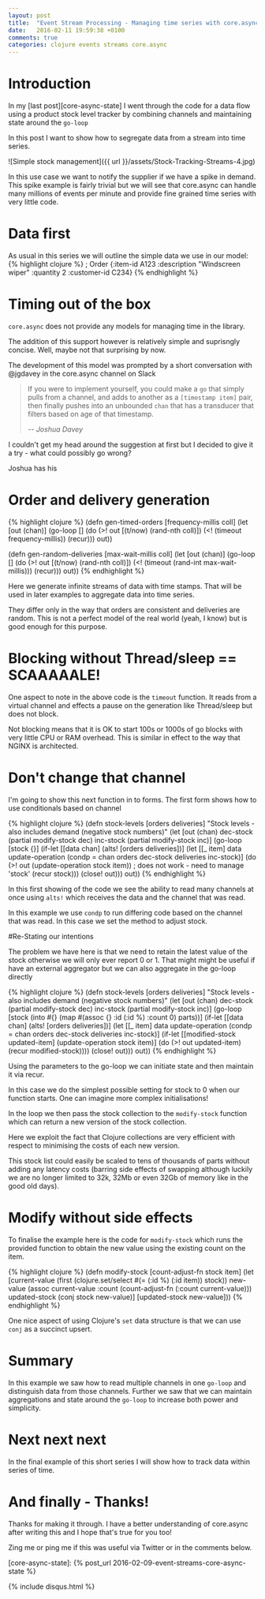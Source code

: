 ```yaml
---
layout: post
title:  "Event Stream Processing - Managing time series with core.async"
date:   2016-02-11 19:59:38 +0100
comments: true
categories: clojure events streams core.async
---
```


# Introduction

In my [last post][core-async-state] I went through the code for a data flow using a product stock level tracker by combining channels and maintaining state around the `go-loop`

In this post I want to show how to segregate data from a stream into time series.

![Simple stock management]({{ url }}/assets/Stock-Tracking-Streams-4.jpg)

In this use case we want to notify the supplier if we have a spike in demand. This spike example is fairly trivial but we will see that core.async can handle many millions of events
per minute and provide fine grained time series with very little code.

# Data first

As usual in this series we will outline the simple data we use in our model:
{% highlight clojure %}
; Order
{:item-id A123 :description "Windscreen wiper" :quantity 2 :customer-id C234}
{% endhighlight %}

# Timing out of the box

`core.async` does not provide any models for managing time in the library. 

The addition of this support however is relatively simple and suprisngly concise. Well, maybe not that surprising by now.

The development of this model was prompted by a short conversation with @jgdavey in the core.async channel on Slack

> If you were to implement yourself, you could make a `go` that simply pulls from a channel, and adds to another as a `[timestamp item]` pair, then finally pushes into an unbounded `chan` that has a transducer that filters based on age of that timestamp.
>
> -- <cite>Joshua Davey</cite>

I couldn't get my head around the suggestion at first but I decided to give it a try - what could possibly go wrong?

Joshua has his 

# Order and delivery generation

{% highlight clojure %}
(defn gen-timed-orders [frequency-millis coll]
  (let [out (chan)]
    (go-loop []
      (do
        (>! out [(t/now) (rand-nth coll)])
        (<! (timeout frequency-millis))
        (recur)))
    out))

(defn gen-random-deliveries [max-wait-millis coll]
  (let [out (chan)]
    (go-loop []
      (do
        (>! out [(t/now) (rand-nth coll)])
        (<! (timeout (rand-int max-wait-millis)))
        (recur)))
    out))
{% endhighlight %}

Here we generate infinite streams of data with time stamps. That will be used in later examples to aggregate data into time series.

They differ only in the way that orders are consistent and deliveries are random. This is not a perfect model of the real world (yeah, I know) but is good enough for this purpose.

# Blocking without Thread/sleep == SCAAAAALE!

One aspect to note in the above code is the `timeout` function. It reads from a virtual channel and effects a pause on the generation like Thread/sleep but does not block.

Not blocking means that it is OK to start 100s or 1000s of go blocks with very little CPU or RAM overhead. This is similar in effect to the way that NGINX is architected.

# Don't change that channel

I'm going to show this next function in to forms. The first form shows how to use conditionals based on channel

{% highlight clojure %}
(defn stock-levels [orders deliveries]
  "Stock levels - also includes demand (negative stock numbers)"
  (let [out (chan)
        dec-stock (partial modify-stock dec)
        inc-stock (partial modify-stock inc)]
    (go-loop [stock {}]
      (if-let [[data chan] (alts! [orders deliveries])]
        (let [[_ item] data
              update-operation (condp = chan
                                 orders dec-stock
                                 deliveries inc-stock)]
          (do
            (>! out (update-operation stock item))          ; does not work - need to manage 'stock'
            (recur stock)))
        (close! out)))
    out))
{% endhighlight %}
    
In this first showing of the code we see the ability to read many channels at once using `alts!` which receives the data and the channel that was read.

In this example we use `condp` to run differing code based on the channel that was read. In this case we set the method to adjust stock.

#Re-Stating our intentions

The problem we have here is that we need to retain the latest value of the stock otherwise we will only ever report 0 or 1. That might might be useful if have an external aggregator but we can also aggregate in the go-loop directly

{% highlight clojure %}
(defn stock-levels [orders deliveries]
  "Stock levels - also includes demand (negative stock numbers)"
  (let [out (chan)
        dec-stock (partial modify-stock dec)
        inc-stock (partial modify-stock inc)]
    (go-loop [stock (into #{} (map #(assoc {} :id (:id %) :count 0) parts))]
      (if-let [[data chan] (alts! [orders deliveries])]
        (let [[_ item] data
              update-operation (condp = chan
                                 orders dec-stock
                                 deliveries inc-stock)]
          (if-let [[modified-stock updated-item] (update-operation stock item)]
            (do
              (>! out updated-item)
              (recur modified-stock))))
        (close! out)))
    out))
{% endhighlight %}

Using the parameters to the go-loop we can initiate state and then maintain it via recur. 

In this case we do the simplest possible setting for stock to 0 when our function starts. One can imagine more complex initialisations!

In the loop we then pass the stock collection to the `modify-stock` function which can return a new version of the stock collection.

Here we exploit the fact that Clojure collections are very efficient with respect to minimising the costs of each new version. 

This stock list could easily be scaled to tens of thousands of parts without adding any latency costs (barring side effects of swapping although luckily we are no longer limited to 32k, 32Mb or even 32Gb of memory like in the good old days).

# Modify without side effects

To finalise the example here is the code for `modify-stock` which runs the provided function to obtain the new value using the existing count on the item.

{% highlight clojure %}
(defn modify-stock [count-adjust-fn stock item]
  (let [current-value (first (clojure.set/select #(= (:id %) (:id item)) stock))
        new-value (assoc current-value :count (count-adjust-fn (:count current-value)))
        updated-stock (conj stock new-value)]
    [updated-stock new-value]))
{% endhighlight %}

One nice aspect of using Clojure's `set` data structure is that we can use `conj` as a succinct upsert.

# Summary

In this example we saw how to read multiple channels in one `go-loop` and distinguish data from those channels. Further we saw that we can maintain aggregations and state around the `go-loop` to increase both power and simplicity.

# Next next next

In the final example of this short series I will show how to track data within series of time.

# And finally - Thanks!
 
Thanks for making it through. I have a better understanding of core.async after writing this and I hope that's true for you too!
 
Zing me or ping me if this was useful via Twitter or in the comments below.

[core-async-state]: {% post_url 2016-02-09-event-streams-core-async-state %}


{% include disqus.html %}
